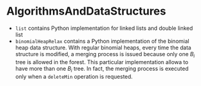 # AlgorithmsAndDataStructures
- `list` contains Python implementation for linked lists and double linked list
- `binomialHeapRelax` contains a Python implementation of the binomial heap data structure. 
	With regular binomial heaps, every time the data structure is modified, a merging process is issued because only one $B_i$ tree is allowed in the forest.
	This particular implementation allowa to have more than one $B_i$ tree. In fact, the merging process is executed only when a `deleteMin` operation is requested.
